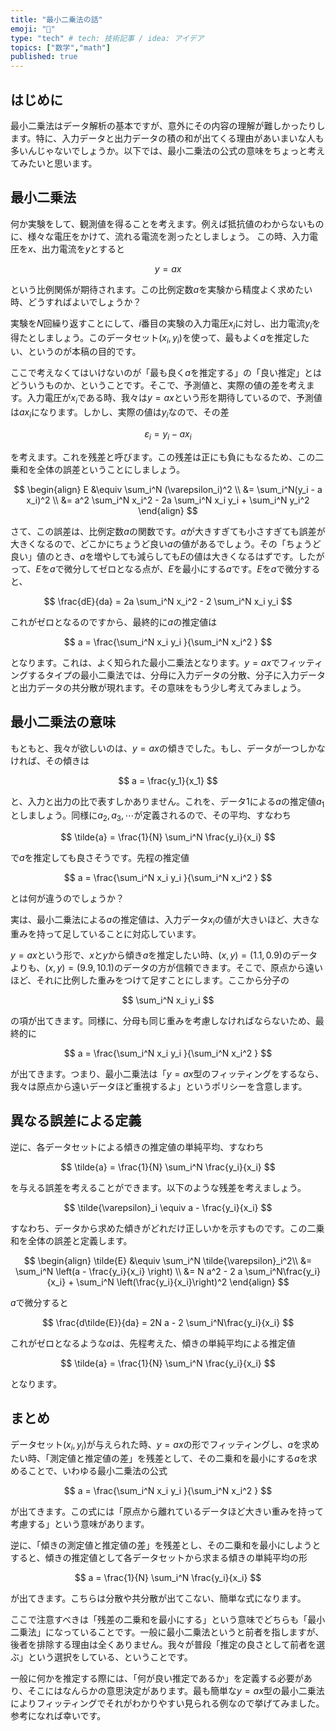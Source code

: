 ```yaml
---
title: "最小二乗法の話"
emoji: "🤖"
type: "tech" # tech: 技術記事 / idea: アイデア
topics: ["数学","math"]
published: true
---
```


## はじめに

最小二乗法はデータ解析の基本ですが、意外にその内容の理解が難しかったりします。特に、入力データと出力データの積の和が出てくる理由があいまいな人も多いんじゃないでしょうか。以下では、最小二乗法の公式の意味をちょっと考えてみたいと思います。

## 最小二乗法

何か実験をして、観測値を得ることを考えます。例えば抵抗値のわからないものに、様々な電圧をかけて、流れる電流を測ったとしましょう。
この時、入力電圧を$x$、出力電流を$y$とすると

$$
y = a x
$$

という比例関係が期待されます。この比例定数$a$を実験から精度よく求めたい時、どうすればよいでしょうか？

実験を$N$回繰り返すことにして、$i$番目の実験の入力電圧$x_i$に対し、出力電流$y_i$を得たとしましょう。このデータセット$(x_i, y_i)$を使って、最もよく$a$を推定したい、というのが本稿の目的です。

ここで考えなくてはいけないのが「最も良く$a$を推定する」の「良い推定」とはどういうものか、ということです。そこで、予測値と、実際の値の差を考えます。入力電圧が$x_i$である時、我々は$y=ax$という形を期待しているので、予測値は$a x_i$になります。しかし、実際の値は$y_i$なので、その差

$$
\varepsilon_i = y_i - a x_i
$$

を考えます。これを残差と呼びます。この残差は正にも負にもなるため、この二乗和を全体の誤差ということにしましょう。

$$
\begin{align}
E &\equiv \sum_i^N (\varepsilon_i)^2 \\
&= \sum_i^N(y_i - a x_i)^2 \\
&= a^2 \sum_i^N x_i^2 - 2a \sum_i^N x_i y_i + \sum_i^N y_i^2
\end{align}
$$

さて、この誤差は、比例定数$a$の関数です。$a$が大きすぎても小さすぎても誤差が大きくなるので、どこかにちょうど良い$a$の値があるでしょう。その「ちょうど良い」値のとき、$a$を増やしても減らしても$E$の値は大きくなるはずです。したがって、$E$を$a$で微分してゼロとなる点が、$E$を最小にする$a$です。$E$を$a$で微分すると、

$$
\frac{dE}{da} = 2a \sum_i^N x_i^2 - 2 \sum_i^N x_i y_i 
$$

これがゼロとなるのですから、最終的に$a$の推定値は

$$
a = \frac{\sum_i^N x_i y_i }{\sum_i^N x_i^2 }
$$

となります。これは、よく知られた最小二乗法となります。$y=ax$でフィッティングするタイプの最小二乗法では、分母に入力データの分散、分子に入力データと出力データの共分散が現れます。その意味をもう少し考えてみましょう。

## 最小二乗法の意味

もともと、我々が欲しいのは、$y=ax$の傾きでした。もし、データが一つしかなければ、その傾きは

$$
a = \frac{y_1}{x_1}
$$

と、入力と出力の比で表すしかありません。これを、データ1による$a$の推定値$a_1$としましょう。同様に$a_2, a_3, \cdots$が定義されるので、その平均、すなわち

$$
\tilde{a} = \frac{1}{N} \sum_i^N \frac{y_i}{x_i}
$$

で$a$を推定しても良さそうです。先程の推定値

$$
a = \frac{\sum_i^N x_i y_i }{\sum_i^N x_i^2 }
$$

とは何が違うのでしょうか？

実は、最小二乗法による$a$の推定値は、入力データ$x_i$の値が大きいほど、大きな重みを持って足していることに対応しています。

$y=ax$という形で、$x$と$y$から傾き$a$を推定したい時、$(x, y) = (1.1, 0.9)$のデータよりも、$(x, y) = (9.9, 10.1)$のデータの方が信頼できます。そこで、原点から遠いほど、それに比例した重みをつけて足すことにします。ここから分子の

$$
\sum_i^N x_i y_i
$$

の項が出てきます。同様に、分母も同じ重みを考慮しなければならないため、最終的に

$$
a = \frac{\sum_i^N x_i y_i }{\sum_i^N x_i^2 }
$$

が出てきます。つまり、最小二乗法は「$y=ax$型のフィッティングをするなら、我々は原点から遠いデータほど重視するよ」というポリシーを含意します。

## 異なる誤差による定義

逆に、各データセットによる傾きの推定値の単純平均、すなわち

$$
\tilde{a} = \frac{1}{N} \sum_i^N \frac{y_i}{x_i}
$$

を与える誤差を考えることができます。以下のような残差を考えましょう。

$$
\tilde{\varepsilon}_i \equiv a - \frac{y_i}{x_i}
$$

すなわち、データから求めた傾きがどれだけ正しいかを示すものです。この二乗和を全体の誤差と定義します。

$$
\begin{align}
\tilde{E} &\equiv \sum_i^N \tilde{\varepsilon}_i^2\\
&= \sum_i^N \left(a - \frac{y_i}{x_i} \right) \\
&= N a^2 - 2 a \sum_i^N\frac{y_i}{x_i} + \sum_i^N \left(\frac{y_i}{x_i}\right)^2
\end{align}
$$

$a$で微分すると

$$
\frac{d\tilde{E}}{da} = 2N a - 2 \sum_i^N\frac{y_i}{x_i}
$$

これがゼロとなるような$a$は、先程考えた、傾きの単純平均による推定値

$$
\tilde{a} = \frac{1}{N} \sum_i^N \frac{y_i}{x_i}
$$

となります。

## まとめ

データセット$(x_i, y_i)$が与えられた時、$y=ax$の形でフィッティングし、$a$を求めたい時、「測定値と推定値の差」を残差として、その二乗和を最小にする$a$を求めることで、いわゆる最小二乗法の公式

$$
a = \frac{\sum_i^N x_i y_i }{\sum_i^N x_i^2 }
$$

が出てきます。この式には「原点から離れているデータほど大きい重みを持って考慮する」という意味があります。

逆に、「傾きの測定値と推定値の差」を残差とし、その二乗和を最小にしようとすると、傾きの推定値として各データセットから求まる傾きの単純平均の形

$$
a = \frac{1}{N} \sum_i^N \frac{y_i}{x_i}
$$

が出てきます。こちらは分散や共分散が出てこない、簡単な式になります。

ここで注意すべきは「残差の二乗和を最小にする」という意味でどちらも「最小二乗法」になっていることです。一般に最小二乗法というと前者を指しますが、後者を排除する理由は全くありません。我々が普段「推定の良さとして前者を選ぶ」という選択をしている、ということです。

一般に何かを推定する際には、「何が良い推定であるか」を定義する必要があり、そこにはなんらかの意思決定があります。最も簡単な$y=ax$型の最小二乗法によりフィッティングでそれがわかりやすい見られる例なので挙げてみました。参考になれば幸いです。
